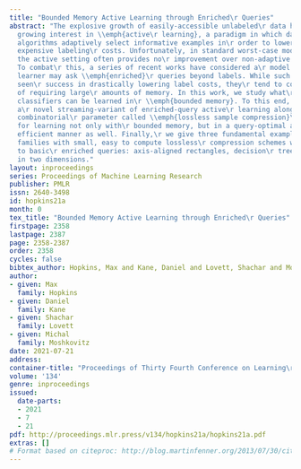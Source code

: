 ```yaml
---
title: "Bounded Memory Active Learning through Enriched\r Queries"
abstract: "The explosive growth of easily-accessible unlabeled\r data has lead to
  growing interest in \\emph{active\r learning}, a paradigm in which data-hungry learning\r
  algorithms adaptively select informative examples in\r order to lower prohibitively
  expensive labeling\r costs. Unfortunately, in standard worst-case models\r of learning,
  the active setting often provides no\r improvement over non-adaptive algorithms.
  To combat\r this, a series of recent works have considered a\r model in which the
  learner may ask \\emph{enriched}\r queries beyond labels. While such models have
  seen\r success in drastically lowering label costs, they\r tend to come at the expense
  of requiring large\r amounts of memory. In this work, we study what\r families of
  classifiers can be learned in\r \\emph{bounded memory}. To this end, we introduce
  a\r novel streaming-variant of enriched-query active\r learning along with a natural
  combinatorial\r parameter called \\emph{lossless sample compression}\r that is sufficient
  for learning not only with\r bounded memory, but in a query-optimal and\r computationally
  efficient manner as well. Finally,\r we give three fundamental examples of classifier\r
  families with small, easy to compute lossless\r compression schemes when given access
  to basic\r enriched queries: axis-aligned rectangles, decision\r trees, and halfspaces
  in two dimensions."
layout: inproceedings
series: Proceedings of Machine Learning Research
publisher: PMLR
issn: 2640-3498
id: hopkins21a
month: 0
tex_title: "Bounded Memory Active Learning through Enriched\r Queries"
firstpage: 2358
lastpage: 2387
page: 2358-2387
order: 2358
cycles: false
bibtex_author: Hopkins, Max and Kane, Daniel and Lovett, Shachar and Moshkovitz, Michal
author:
- given: Max
  family: Hopkins
- given: Daniel
  family: Kane
- given: Shachar
  family: Lovett
- given: Michal
  family: Moshkovitz
date: 2021-07-21
address:
container-title: "Proceedings of Thirty Fourth Conference on Learning\r Theory"
volume: '134'
genre: inproceedings
issued:
  date-parts:
  - 2021
  - 7
  - 21
pdf: http://proceedings.mlr.press/v134/hopkins21a/hopkins21a.pdf
extras: []
# Format based on citeproc: http://blog.martinfenner.org/2013/07/30/citeproc-yaml-for-bibliographies/
---
```

